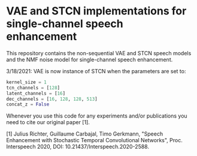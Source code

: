 #  VAE and STCN implementations for single-channel speech enhancement 

This repository contains the non-sequential VAE and STCN speech models and the NMF noise model for single-channel speech enhancement. 

3/18/2021: VAE is now instance of STCN when the parameters are set to: 
```python 
kernel_size = 1
tcn_channels = [128]
latent_channels = [16]
dec_channels = [16, 128, 128, 513]
concat_z = False
```

Whenever you use this code for any experiments and/or publications you need to cite our original paper [1].

[1] Julius Richter, Guillaume Carbajal, Timo Gerkmann, "Speech Enhancement with Stochastic Temporal Convolutional Networks", Proc. Interspeech 2020, DOI: 10.21437/Interspeech.2020-2588.